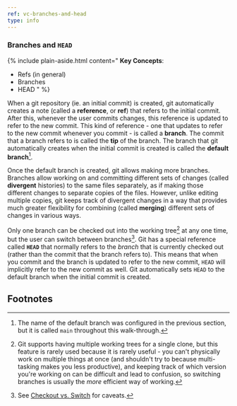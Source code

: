 ```yaml
---
ref: vc-branches-and-head
type: info
---
```


### Branches and `HEAD`

{% include plain-aside.html content="
**Key Concepts**:

- Refs (in general)
- Branches
- HEAD
" %}

When a git repository (ie. an initial commit) is created, git automatically creates a note (called a **reference**, or **ref**) that refers to the initial commit. After this, whenever the user commits changes, this reference is updated to refer to the new commit. This kind of reference - one that updates to refer to the new commit whenever you commit - is called a **branch**. The commit that a branch refers to is called the **tip** of the branch. The branch that git automatically creates when the initial commit is created is called the **default branch**[^1].

Once the default branch is created, git allows making more branches. Branches allow working on and committing different sets of changes (called **divergent** histories) to the same files separately, as if making those different changes to separate copies of the files. However, unlike editing multiple copies, git keeps track of divergent changes in a way that provides much greater flexibility for combining (called **merging**) different sets of changes in various ways.

Only one branch can be checked out into the working tree[^2] at any one time, but the user can switch between branches[^3]. Git has a special reference called **`HEAD`** that normally refers to the *branch* that is currently checked out (rather than the commit that the branch refers to). This means that when you commit and the branch is updated to refer to the new commit, `HEAD` will implicitly refer to the new commit as well. Git automatically sets `HEAD` to the default branch when the initial commit is created.

## Footnotes

[^1]: The name of the default branch was configured in the previous section, but it is called `main` throughout this walk-through.
[^2]: Git supports having multiple working trees for a single clone, but this feature is rarely used because it is rarely useful - you can't physically work on multiple things at once (and shouldn't try to because multi-tasking makes you less productive), and keeping track of which version you're working on can be difficult and lead to confusion, so switching branches is usually the *more* efficient way of working.
[^3]: See [Checkout vs. Switch](#checkout-vs-switch) for caveats.
